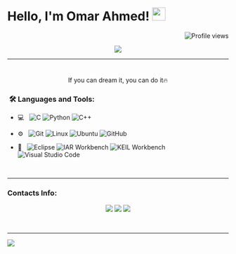 <h1>
Hello, I'm Omar Ahmed!
  <img src="https://media.giphy.com/media/hvRJCLFzcasrR4ia7z/giphy.gif" width="30"></h1>
 <!--<img src="https://komarev.com/ghpvc/?username=OmarSaudiy&label=Profile%20Views&color=0e75b6&style=flat" align='right' alt="OmarSaudiy" />-->
 <img src="https://gpvc.arturio.dev/OmarSaudiy" alt="Profile views" align='right'/> <a href="https://github.com/OmarSaudiy/OmarSaudiy/"> </a> 
<br/>

<!-- Typing SVG by DenverCoder1 - https://github.com/DenverCoder1/readme-typing-svg -->
<p align="center">
  <a href="https://github.com/DenverCoder1/readme-typing-svg"><img src="https://readme-typing-svg.herokuapp.com?lines=Embedded+Software+Engineer;Communication+And+Electronics+Department;Always%20learning%20new%20things&center=true&width=380&height=45"></a>
</p>
<hr/>

#
  <p align="center"> If you can dream it, you can do it🔥 </p>
</p>

<h3>  &nbsp;🛠️ Languages and Tools:</h3>


- 💻 &nbsp;
![C](https://img.shields.io/badge/-C-black?style=flat-square&logo=c)
![Python](https://img.shields.io/badge/-Python-333333?style=flat&logo=python)
![C++](https://img.shields.io/badge/-C++-333333?style=flat&logo=C%2B%2B&logoColor=00599C)

- ⚙️ &nbsp;
![Git](https://img.shields.io/badge/-Git-333333?style=flat&logo=git)
![Linux](https://img.shields.io/badge/-Linux-333333?style=flat&logo=Linux&logoColor=FCC624)
![Ubuntu](https://img.shields.io/badge/-Ubuntu-black?style=flat-square&logo=ubuntu)
![GitHub](https://img.shields.io/badge/-GitHub-333333?style=flat&logo=github)

- 🔧 &nbsp;
![Eclipse](https://img.shields.io/badge/-Eclipse-333333?style=flat&logo=eclipse-ide&logoColor=2C2255)
![IAR Workbench](https://icons8.com/icon/oaoTa6nA7qv3/embedded)
![KEIL Workbench ](https://icons8.com/icon/7sBo2crTxqoC/chip)
![Visual Studio Code](https://img.shields.io/badge/-Visual%20Studio%20Code-333333?style=flat&logo=visual-studio-code&logoColor=007ACC)


  
<br/>

---------------------------------------------------------------------------------------------------------------------------------------------------------------------------------
<h3>  Contacts Info:</h3>

 <p align="center">
  <a href="https://www.linkedin.com/in/omarsaudiy/"><img src="https://img.icons8.com/fluency/50/000000/linkedin.png"/><a/>
  <a href="https://www.github.com/OmarSaudiy"><img src="https://img.icons8.com/fluency/50/000000/github.png"/><a/>
  <a href="https://www.facebook.com/mero.king.3139241"><img src="https://icons8.com/icon/yGcWL8copNNQ/facebook"/><a/>
</p>
<br/>

---------------------------------------------------------------------------------------------------------------------------------------------------------------------------------
</p>
<img src="https://imgur.com/rilHVxA.png"/>
</p>